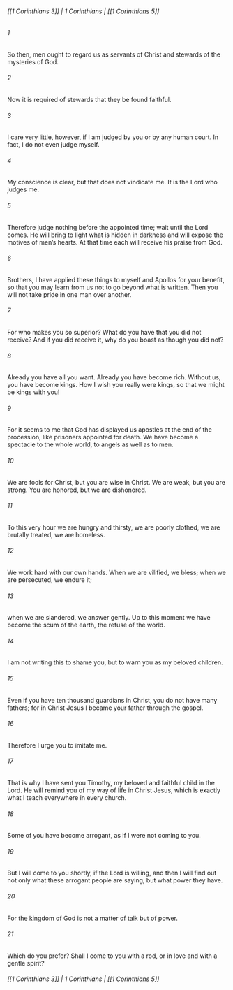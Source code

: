 ###### [[1 Corinthians 3]] | 1 Corinthians | [[1 Corinthians 5]]

###### 1
So then, men ought to regard us as servants of Christ and stewards of the mysteries of God.
###### 2
Now it is required of stewards that they be found faithful.
###### 3
I care very little, however, if I am judged by you or by any human court. In fact, I do not even judge myself.
###### 4
My conscience is clear, but that does not vindicate me. It is the Lord who judges me.
###### 5
Therefore judge nothing before the appointed time; wait until the Lord comes. He will bring to light what is hidden in darkness and will expose the motives of men’s hearts. At that time each will receive his praise from God.
###### 6
Brothers, I have applied these things to myself and Apollos for your benefit, so that you may learn from us not to go beyond what is written. Then you will not take pride in one man over another.
###### 7
For who makes you so superior? What do you have that you did not receive? And if you did receive it, why do you boast as though you did not?
###### 8
Already you have all you want. Already you have become rich. Without us, you have become kings. How I wish you really were kings, so that we might be kings with you!
###### 9
For it seems to me that God has displayed us apostles at the end of the procession, like prisoners appointed for death. We have become a spectacle to the whole world, to angels as well as to men.
###### 10
We are fools for Christ, but you are wise in Christ. We are weak, but you are strong. You are honored, but we are dishonored.
###### 11
To this very hour we are hungry and thirsty, we are poorly clothed, we are brutally treated, we are homeless.
###### 12
We work hard with our own hands. When we are vilified, we bless; when we are persecuted, we endure it;
###### 13
when we are slandered, we answer gently. Up to this moment we have become the scum of the earth, the refuse of the world.
###### 14
I am not writing this to shame you, but to warn you as my beloved children.
###### 15
Even if you have ten thousand guardians in Christ, you do not have many fathers; for in Christ Jesus I became your father through the gospel.
###### 16
Therefore I urge you to imitate me.
###### 17
That is why I have sent you Timothy, my beloved and faithful child in the Lord. He will remind you of my way of life in Christ Jesus, which is exactly what I teach everywhere in every church.
###### 18
Some of you have become arrogant, as if I were not coming to you.
###### 19
But I will come to you shortly, if the Lord is willing, and then I will find out not only what these arrogant people are saying, but what power they have.
###### 20
For the kingdom of God is not a matter of talk but of power.
###### 21
Which do you prefer? Shall I come to you with a rod, or in love and with a gentle spirit?

###### [[1 Corinthians 3]] | 1 Corinthians | [[1 Corinthians 5]]
